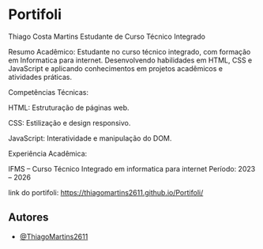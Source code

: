 
# Portifoli

Thiago Costa Martins
Estudante de Curso Técnico Integrado

Resumo Acadêmico: Estudante no curso técnico integrado, com formação em Informatica para internet. Desenvolvendo habilidades em HTML, CSS e JavaScript e aplicando conhecimentos em projetos acadêmicos e atividades práticas.

Competências Técnicas:

HTML: Estruturação de páginas web.

CSS: Estilização e design responsivo.

JavaScript: Interatividade e manipulação do DOM.

Experiência Acadêmica:

IFMS – Curso Técnico Integrado em informatica para internet
Período: 2023 – 2026

link do portifoli: https://thiagomartins2611.github.io/Portifoli/

## Autores

- [@ThiagoMartins2611](https://github.com/ThiagoMartins2611)

